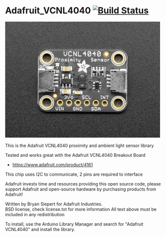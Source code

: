 Adafruit_VCNL4040 [![Build Status](https://travis-ci.com/adafruit/Adafruit_VCNL4040.svg?branch=master)](https://travis-ci.com/adafruit/Adafruit_VCNL4040)
================

<a href="https://www.adafruit.com/products"><img src="assets/board.jpg?raw=true" width="500px"></a>

This is the Adafruit VCNL4040 proximity and ambient light sensor library

Tested and works great with the Adafruit VCNL4040 Breakout Board 
* https://www.adafruit.com/product/4161

This chip uses I2C to communicate, 2 pins are required to interface

Adafruit invests time and resources providing this open source code, please support Adafruit and open-source hardware by purchasing products from Adafruit!

Written by Bryan Siepert for Adafruit Industries.  
BSD license, check license.txt for more information
All text above must be included in any redistribution

To install, use the Arduino Library Manager and search for "Adafruit VCNL4040" and install the library.
